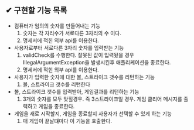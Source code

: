 ## ✔ 구현할 기능 목록
- 컴퓨터가 임의의 숫자를 만들어내는 기능
  1. 숫자는 각 자리수가 서로다른 3자리의 수 이다.
  2. 명세서에 적힌 외부 api를 이용한다.
- 사용자로부터 서로다른 3자리 숫자를 입력받는 기능
  1. validCheck를 수행한다. 잘못된 값이 입력됬을 경우 IllegalArgumentException을 발생시킨후 애플리케이션을 종료한다.
  2. 명세서에 적힌 외부 api를 이용한다.
- 사용자가 입력한 숫자에 대한 볼, 스트라이크 갯수를 리턴하는 기능
  1. 볼, 스트라이크 갯수를 리턴한다
- 볼, 스트라이크 갯수를 입력받아, 게임결과를 리턴하는 기능
  1. 3개의 숫자를 모두 맞힐경우. 즉 3스트라이크일 경우. 게임 클리어 메시지를 출력하고 게임을 종료한다.
- 게임을 새로 시작할지, 게임을 종료할지 사용자가 선택할 수 있게 하는 기능
  1. 매 게임이 끝날떄마다 이 기능을 호출한다.